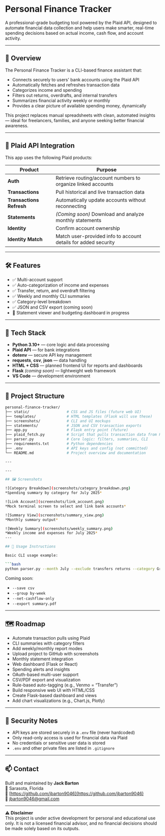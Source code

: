 # Personal Finance Tracker

A professional-grade budgeting tool powered by the Plaid API, designed to automate financial data collection and help users make smarter, real-time spending decisions based on actual income, cash flow, and account activity.

---

## 💼 Overview

The Personal Finance Tracker is a CLI-based finance assistant that:

- Connects securely to users' bank accounts using the Plaid API  
- Automatically fetches and refreshes transaction data  
- Categorizes income and spending  
- Filters out returns, overdrafts, and internal transfers  
- Summarizes financial activity weekly or monthly  
- Provides a clear picture of available spending money, dynamically  

This project replaces manual spreadsheets with clean, automated insights — ideal for freelancers, families, and anyone seeking better financial awareness.

---

## 🔗 Plaid API Integration

This app uses the following Plaid products:

| Product                  | Purpose                                                                |
|--------------------------|------------------------------------------------------------------------|
| **Auth**                 | Retrieve routing/account numbers to organize linked accounts           |
| **Transactions**         | Pull historical and live transaction data                              |
| **Transactions Refresh** | Automatically update accounts without reconnecting                     |
| **Statements**           | *(Coming soon)* Download and analyze monthly statements                |
| **Identity**             | Confirm account ownership                                              |
| **Identity Match**       | Match user-provided info to account details for added security         |

---

## 🛠 Features

- ✅ Multi-account support  
- ✅ Auto-categorization of income and expenses  
- ✅ Transfer, return, and overdraft filtering  
- ✅ Weekly and monthly CLI summaries  
- ✅ Category-level breakdown  
- ✅ JSON and CSV export (coming soon)  
- 🚧 Statement viewer and budgeting dashboard in progress  

---

## 🔧 Tech Stack

- **Python 3.10+** — core logic and data processing  
- **Plaid API** — for bank integrations  
- **dotenv** — secure API key management  
- **requests**, **csv**, **json** — data handling  
- **HTML + CSS** — planned frontend UI for reports and dashboards  
- **Flask** *(coming soon)* — lightweight web framework  
- **VS Code** — development environment  

---

## 📁 Project Structure

```bash
personal-finance-tracker/
├── static/                 # CSS and JS files (future web UI)
├── templates/              # HTML templates (Flask will use these)
├── screenshots/            # CLI and UI mockups
├── statements/             # JSON and CSV transaction exports
├── app.py                  # Flask entry point (future)
├── plaid_fetch.py          # Script that pulls transaction data from Plaid API
├── parser.py               # Core logic: filters, summaries, CLI
├── requirements.txt        # Python dependencies
├── .env                    # API keys and config (not committed)
└── README.md               # Project overview and documentation

---

---

## 🖼️ Screenshots

![Category Breakdown](screenshots/category_breakdown.png)  
*Spending summary by category for July 2025*

![Link Account](screenshots/link_account.png)  
*Mock terminal screen to select and link bank accounts*

![Summary View](screenshots/summary_view.png)  
*Monthly summary output*

![Weekly Summary](screenshots/weekly_summary.png)  
*Weekly income and expenses for July 2025*
---

## 📄 Usage Instructions

Basic CLI usage example:

```bash
python parser.py --month July --exclude transfers returns --category Groceries
```

Coming soon:

- `--save csv`  
- `--group by-week`  
- `--net-cashflow-only`  
- `--export summary.pdf`

---

## 🗺 Roadmap

- Automate transaction pulls using Plaid  
- CLI summaries with category filters  
- Add weekly/monthly report modes  
- Upload project to GitHub with screenshots  
- Monthly statement integration  
- Web dashboard (Flask or React)  
- Spending alerts and insights  
- OAuth-based multi-user support  
- CSV/PDF export and visualization  
- Rule-based auto-tagging (e.g., Venmo = “Transfer”)  
- Build responsive web UI with HTML/CSS  
- Create Flask-based dashboard and views  
- Add chart visualizations (e.g., Chart.js, Plotly)

---

## 🔐 Security Notes

- API keys are stored securely in a `.env` file (never hardcoded)  
- Only read-only access is used for financial data via Plaid  
- No credentials or sensitive user data is stored  
- `.env` and other private files are listed in `.gitignore`

---

## 📫 Contact

Built and maintained by **Jack Barton**  
📍 Sarasota, Florida  
🔗 [https://github.com/jbarton9046](https://github.com/jbarton9046)  
📧 jbarton9046@gmail.com

---

⚠️ **Disclaimer**  
This project is under active development for personal and educational use only. It is not a licensed financial advisor, and no financial decisions should be made solely based on its outputs.
